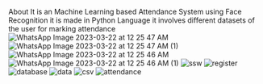 About
It is an Machine Learning based Attendance System using Face Recognition it is made in Python Language it involves different datasets of the user for marking attendance![WhatsApp Image 2023-03-22 at 12 25 47 AM](https://github.com/i-m-samarth-cs/FaceMark---Attendance-System-using-Face-Recognition/assets/156545091/2ab7f6a4-84c5-4a6d-916f-89fbb2540ae5)
![WhatsApp Image 2023-03-22 at 12 25 47 AM (1)](https://github.com/i-m-samarth-cs/FaceMark---Attendance-System-using-Face-Recognition/assets/156545091/e926a019-a37f-4f58-8b82-d5d7c16ceb69)
![WhatsApp Image 2023-03-22 at 12 25 46 AM](https://github.com/i-m-samarth-cs/FaceMark---Attendance-System-using-Face-Recognition/assets/156545091/2994b91a-6dac-4e2b-9b3b-bc76cdf2553e)
![WhatsApp Image 2023-03-22 at 12 25 46 AM (1)](https://github.com/i-m-samarth-cs/FaceMark---Attendance-System-using-Face-Recognition/assets/156545091/eeefc828-9cbb-4867-ab8b-ad489677df45)
![ssw](https://github.com/i-m-samarth-cs/FaceMark---Attendance-System-using-Face-Recognition/assets/156545091/eee8bed8-5724-4314-a496-e5ad1469750a)
![register](https://github.com/i-m-samarth-cs/FaceMark---Attendance-System-using-Face-Recognition/assets/156545091/53233248-5641-443b-a7b5-1a44e82f5c24)
![database](https://github.com/i-m-samarth-cs/FaceMark---Attendance-System-using-Face-Recognition/assets/156545091/98467f0a-3ba5-4188-92b2-7be7dfeaeb94)
![data](https://github.com/i-m-samarth-cs/FaceMark---Attendance-System-using-Face-Recognition/assets/156545091/eb785da7-2d32-41fe-84fd-dc39e1867cad)
![csv](https://github.com/i-m-samarth-cs/FaceMark---Attendance-System-using-Face-Recognition/assets/156545091/92f3c3e8-7fa6-4c05-8e16-8ff2bfe393dc)
![attendance](https://github.com/i-m-samarth-cs/FaceMark---Attendance-System-using-Face-Recognition/assets/156545091/feb86368-01b7-4bbf-a5f9-8cb10fbe47e9)
